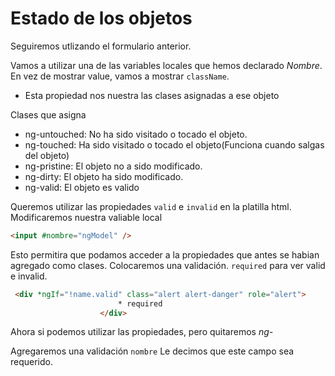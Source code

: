 # Estado de los objetos
Seguiremos utlizando el formulario anterior.

Vamos a utilizar una de las variables locales que hemos declarado *Nombre*.
En vez de mostrar value, vamos a mostrar `className`.
- Esta propiedad nos nuestra las clases asignadas a ese objeto

Clases que asigna
- ng-untouched: No ha sido visitado o tocado el objeto.
- ng-touched: Ha sido visitado o tocado el objeto(Funciona cuando salgas del objeto)
- ng-pristine: El objeto no a sido modificado.
- ng-dirty: El objeto ha sido modificado.
- ng-valid: El objeto es valido

Queremos utilizar las propiedades `valid` e `invalid` en la platilla html.
Modificaremos nuestra valiable local 
```html
<input #nombre="ngModel" />
```
Esto permitira que podamos acceder a la propiedades que antes se habian agregado como clases.
Colocaremos una validación. `required` para ver valid e invalid.
```html
 <div *ngIf="!name.valid" class="alert alert-danger" role="alert">
                        * required
                    </div>
```
Ahora si podemos utilizar las propiedades, pero quitaremos _ng-_

Agregaremos una validación
`nombre` Le decimos que este campo sea requerido.
